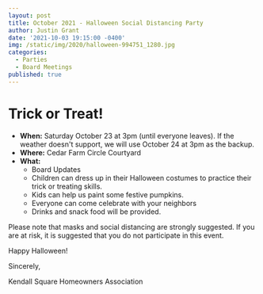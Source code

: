```yaml
---
layout: post
title: October 2021 - Halloween Social Distancing Party
author: Justin Grant
date: '2021-10-03 19:15:00 -0400'
img: /static/img/2020/halloween-994751_1280.jpg
categories:
  - Parties
  - Board Meetings
published: true
---
```


# Trick or Treat!

* **When:** Saturday October 23 at 3pm (until everyone leaves).  If the weather doesn't 
support, we will use October 24 at 3pm as the backup.
* **Where:** Cedar Farm Circle Courtyard
* **What:**
  * Board Updates
  * Children can dress up in their Halloween costumes to practice their trick or treating skills. 
  * Kids can help us paint some festive pumpkins.
  * Everyone can come celebrate with your neighbors
  * Drinks and snack food will be provided.

Please note that masks and social distancing are strongly suggested.  If you are at risk, it is suggested that
you do not participate in this event.

Happy Halloween!

Sincerely, 

Kendall Square Homeowners Association

